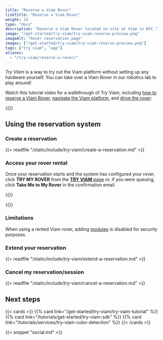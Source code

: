 ```yaml
---
title: "Reserve a Viam Rover"
linkTitle: "Reserve a Viam Rover"
weight: 10
type: "docs"
description: "Reserve a Viam Rover located on-site at Viam in NYC."
image: "/get-started/try-viam/try-viam-reserve-preview.png"
imageAlt: "Rover reservation page"
images: ["/get-started/try-viam/try-viam-reserve-preview.png"]
tags: ["try viam", "app"]
aliases:
  - "/try-viam/reserve-a-rover/"
---
```


_Try Viam_ is a way to try out the Viam platform without setting up any hardware yourself.
You can take over a Viam Rover in our robotics lab to play around!

Watch this tutorial video for a walkthrough of Try Viam, including [how to reserve a Viam Rover](#using-the-reservation-system), [navigate the Viam platform](/fleet/), and [drive the rover](../try-viam-tutorial/#control-tab):

{{<youtube embed_url="https://www.youtube-nocookie.com/embed/YYpZ9CVDwMU" max-width="600px">}}

## Using the reservation system

### Create a reservation

{{< readfile "/static/include/try-viam/create-a-reservation.md" >}}

### Access your rover rental

Once your reservation starts and the system has configured your rover, click **TRY MY ROVER** from the [**TRY VIAM** page](https://app.viam.com/try) or, if you were queuing, click **Take Me to My Rover** in the confirmation email.

{{<gif webm_src="/get-started/try-viam/rover-reservation.webm" mp4_src="/get-started/try-viam/rover-reservation.mp4" alt="Rover reservation management page" max-width="1000px">}}

{{<imgproc src="get-started/try-viam/navigation-bar.png" resize="800x" alt="Navigation bar of the Viam app with the Viam Rover time remaining indicator.">}}

### Limitations

When using a rented Viam rover, adding [modules](/registry/) is disabled for security purposes.

### Extend your reservation

{{< readfile "/static/include/try-viam/extend-a-reservation.md" >}}

### Cancel my reservation/session

{{< readfile "/static/include/try-viam/cancel-a-reservation.md" >}}

## Next steps

{{< cards >}}
{{% card link="/get-started/try-viam/try-viam-tutorial" %}}
{{% card link="/tutorials/get-started/try-viam-sdk" %}}
{{% card link="/tutorials/services/try-viam-color-detection" %}}
{{< /cards >}}

{{< snippet "social.md" >}}
